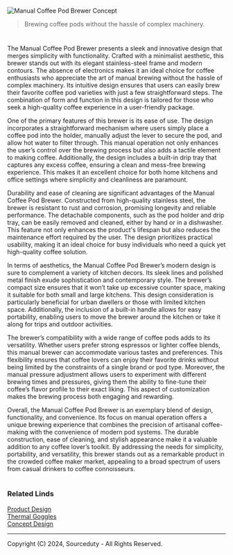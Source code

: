 ![Manual Coffee Pod Brewer Concept](https://github.com/sourceduty/Manual_Coffee_Pod_Brewer/assets/123030236/473d99aa-285c-4d2a-a706-f0a8eddcb8cf)

> Brewing coffee pods without the hassle of complex machinery.

#

The Manual Coffee Pod Brewer presents a sleek and innovative design that merges simplicity with functionality. Crafted with a minimalist aesthetic, this brewer stands out with its elegant stainless-steel frame and modern contours. The absence of electronics makes it an ideal choice for coffee enthusiasts who appreciate the art of manual brewing without the hassle of complex machinery. Its intuitive design ensures that users can easily brew their favorite coffee pod varieties with just a few straightforward steps. The combination of form and function in this design is tailored for those who seek a high-quality coffee experience in a user-friendly package.

One of the primary features of this brewer is its ease of use. The design incorporates a straightforward mechanism where users simply place a coffee pod into the holder, manually adjust the lever to secure the pod, and allow hot water to filter through. This manual operation not only enhances the user’s control over the brewing process but also adds a tactile element to making coffee. Additionally, the design includes a built-in drip tray that captures any excess coffee, ensuring a clean and mess-free brewing experience. This makes it an excellent choice for both home kitchens and office settings where simplicity and cleanliness are paramount.

Durability and ease of cleaning are significant advantages of the Manual Coffee Pod Brewer. Constructed from high-quality stainless steel, the brewer is resistant to rust and corrosion, promising longevity and reliable performance. The detachable components, such as the pod holder and drip tray, can be easily removed and cleaned, either by hand or in a dishwasher. This feature not only enhances the product's lifespan but also reduces the maintenance effort required by the user. The design prioritizes practical usability, making it an ideal choice for busy individuals who need a quick yet high-quality coffee solution.

In terms of aesthetics, the Manual Coffee Pod Brewer’s modern design is sure to complement a variety of kitchen decors. Its sleek lines and polished metal finish exude sophistication and contemporary style. The brewer’s compact size ensures that it won’t take up excessive counter space, making it suitable for both small and large kitchens. This design consideration is particularly beneficial for urban dwellers or those with limited kitchen space. Additionally, the inclusion of a built-in handle allows for easy portability, enabling users to move the brewer around the kitchen or take it along for trips and outdoor activities.

The brewer’s compatibility with a wide range of coffee pods adds to its versatility. Whether users prefer strong espressos or lighter coffee blends, this manual brewer can accommodate various tastes and preferences. This flexibility ensures that coffee lovers can enjoy their favorite drinks without being limited by the constraints of a single brand or pod type. Moreover, the manual pressure adjustment allows users to experiment with different brewing times and pressures, giving them the ability to fine-tune their coffee’s flavor profile to their exact liking. This aspect of customization makes the brewing process both engaging and rewarding.

Overall, the Manual Coffee Pod Brewer is an exemplary blend of design, functionality, and convenience. Its focus on manual operation offers a unique brewing experience that combines the precision of artisanal coffee-making with the convenience of modern pod systems. The durable construction, ease of cleaning, and stylish appearance make it a valuable addition to any coffee lover’s toolkit. By addressing the needs for simplicity, portability, and versatility, this brewer stands out as a remarkable product in the crowded coffee maker market, appealing to a broad spectrum of users from casual drinkers to coffee connoisseurs.

#
### Related Linds

[Product Design](https://github.com/sourceduty/Product_Design)
<br>
[Thermal Goggles](https://github.com/sourceduty/Thermal_Goggles)
<br>
[Concept Design](https://chatgpt.com/g/g-JAsawu1Lv-concept-design)

***
Copyright (C) 2024, Sourceduty - All Rights Reserved.
